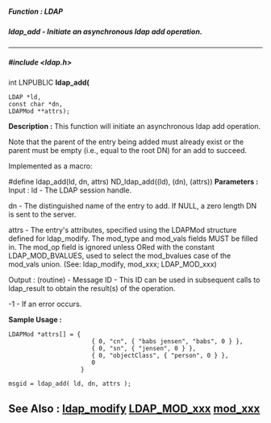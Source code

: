 ##### Function : LDAP
##### ldap_add - Initiate an asynchronous ldap add operation.
---
##### #include <ldap.h>
int LNPUBLIC **ldap_add(**

	LDAP *ld,
	const char *dn,
	LDAPMod **attrs);
**Description :**
This function will initiate an asynchronous ldap add operation.

Note that the parent of the entry being added must already exist or the parent 
must be empty (i.e., equal to the root DN) for an add to succeed.

Implemented as a macro:

#define ldap_add(ld, dn, attrs) ND_ldap_add((ld), (dn), (attrs))
**Parameters :**
Input :
ld  -  The LDAP session handle.

dn  -  The distinguished name of the entry to add.  If NULL, a zero length DN is sent to the server.

attrs  -  The entry's attributes, specified using the LDAPMod structure defined for ldap_modify. The mod_type and mod_vals fields MUST be filled in.  The mod_op field is ignored unless ORed with the constant LDAP_MOD_BVALUES, used to select the mod_bvalues case of the mod_vals union. (See: ldap_modify, mod_xxx; LDAP_MOD_xxx)

Output :
(routine)  -  Message ID - This ID can be used in subsequent calls to ldap_result to obtain the result(s) of the operation.

-1 - If an error occurs.


**Sample Usage :**
```
LDAPMod *attrs[] = { 
                       { 0, "cn", { "babs jensen", "babs", 0 } },
                       { 0, "sn", { "jensen", 0 } },
                       { 0, "objectClass", { "person", 0 } },
                       0
                    }

msgid = ldap_add( ld, dn, attrs );
```
**See Also :**
[ldap_modify](D:/md_files/ldap_modify.md)
[LDAP_MOD_xxx](D:/md_files/LDAP_MOD_xxx.md)
[mod_xxx](D:/md_files/mod_xxx.md)
---
